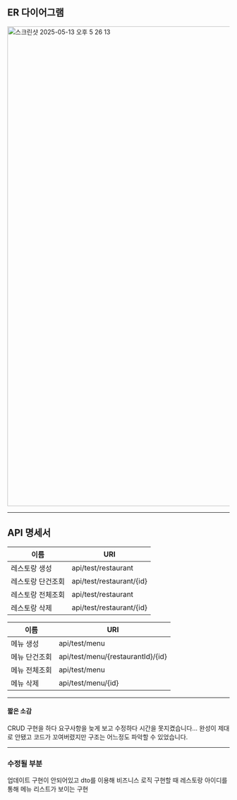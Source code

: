 ## ER 다이어그램
<img width="1088" alt="스크린샷 2025-05-13 오후 5 26 13" src="https://github.com/user-attachments/assets/f3eec2bf-faaa-42e9-8432-bfa5f4206c13" />

--- 

## API 명세서
| 이름 | URI |
| ------- | --------|
|레스토랑 생성| api/test/restaurant|
|레스토랑 단건조회| api/test/restaurant/{id}|
|레스토랑 전체조회| api/test/restaurant|
|레스토랑 삭제| api/test/restaurant/{id}|

| 이름 | URI |
| ------- | --------|
|메뉴 생성| api/test/menu|
|메뉴 단건조회| api/test/menu/{restaurantId}/{id}|
|메뉴 전체조회| api/test/menu|
|메뉴 삭제| api/test/menu/{id}|

---

#### 짧은 소감
CRUD 구현을 하다 요구사항을 늦게 보고 수정하다 시간을 못지켰습니다...
완성이 제대로 안됐고 코드가 꼬여버렸지만 구조는 어느정도 파악할 수 있었습니다.

---

### 수정될 부분
업데이트 구현이 안되어있고 dto를 이용해 비즈니스 로직 구현할 때 레스토랑 아이디를 통해 메뉴 리스트가 보이는 구현
